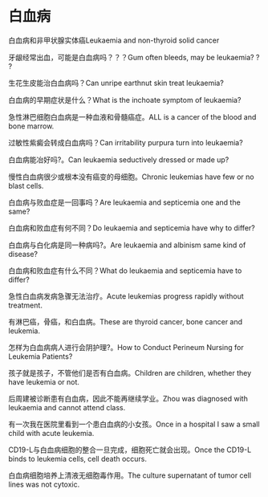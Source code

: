 # 白血病

<p><span class="chinese">白血病和非甲状腺实体癌</span><span class="english">Leukaemia and non-thyroid solid cancer</span></p>

<p><span class="chinese">牙龈经常出血，可能是白血病吗？？？</span><span class="english">Gum often bleeds, may be leukaemia? ? ?</span></p>

<p><span class="chinese">生花生皮能治白血病吗？</span><span class="english">Can unripe earthnut skin treat leukaemia?</span></p>

<p><span class="chinese">白血病的早期症状是什么？</span><span class="english">What is the inchoate symptom of leukaemia?</span></p>

<p><span class="chinese">急性淋巴细胞白血病是一种血液和骨髓癌症。</span><span class="english">ALL is a cancer of the blood and bone marrow.</span></p>

<p><span class="chinese">过敏性紫癜会转成白血病吗？</span><span class="english">Can irritability purpura turn into leukaemia?</span></p>

<p><span class="chinese">白血病能冶好吗?。</span><span class="english">Can leukaemia seductively dressed or made up?</span></p>

<p><span class="chinese">慢性白血病很少或根本没有癌变的母细胞。</span><span class="english">Chronic leukemias have few or no blast cells.</span></p>

<p><span class="chinese">白血病与败血症是一回事吗？</span><span class="english">Are leukaemia and septicemia one and the same?</span></p>

<p><span class="chinese">白血病和败血症有何不同？</span><span class="english">Do leukaemia and septicemia have why to differ?</span></p>

<p><span class="chinese">白血病与白化病是同一种病吗?。</span><span class="english">Are leukaemia and albinism same kind of disease?</span></p>

<p><span class="chinese">白血病和败血症有什么不同？</span><span class="english">What do leukaemia and septicemia have to differ?</span></p>

<p><span class="chinese">急性白血病发病急骤无法治疗。</span><span class="english">Acute leukemias progress rapidly without treatment.</span></p>

<p><span class="chinese">有淋巴癌，骨癌，和白血病。</span><span class="english">These are thyroid cancer, bone cancer and leukemia.</span></p>

<p><span class="chinese">怎样为白血病病人进行会阴护理?。</span><span class="english">How to Conduct Perineum Nursing for Leukemia Patients?</span></p>

<p><span class="chinese">孩子就是孩子，不管他们是否有白血病。</span><span class="english">Children are children, whether they have leukemia or not.</span></p>

<p><span class="chinese">后周建被诊断患有白血病，因此不能再继续学业。</span><span class="english">Zhou was diagnosed with leukaemia and cannot attend class.</span></p>

<p><span class="chinese">有一次我在医院里看到一个患白血病的小女孩。</span><span class="english">Once in a hospital I saw a small child with acute leukemia.</span></p>

<p><span class="chinese">CD19-L与白血病细胞的整合一旦完成，细胞死亡就会出现。</span><span class="english">Once the CD19-L binds to leukemia cells, cell death occurs.</span></p>

<p><span class="chinese">白血病细胞培养上清液无细胞毒作用。</span><span class="english">The culture supernatant of tumor cell lines was not cytoxic.</span></p>

